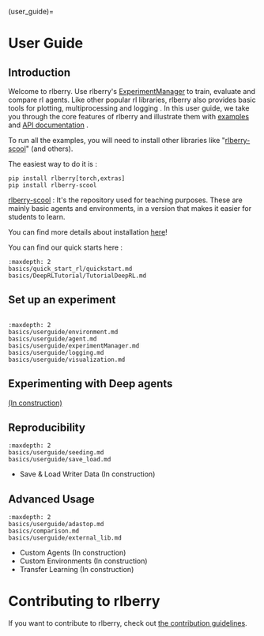 (user_guide)=


# User Guide

## Introduction
Welcome to rlberry.
Use rlberry's [ExperimentManager](experimentManager_page) to train, evaluate and compare rl agents.
Like other popular rl libraries, rlberry also provides basic tools for plotting, multiprocessing and logging  <!-- TODO :(add refs)-->. In this user guide, we take you through the core features of rlberry and illustrate them with [examples](/auto_examples/index) and [API documentation](/api) .

To run all the examples, you will need to install other libraries like "[rlberry-scool](https://github.com/rlberry-py/rlberry-scool)" (and others).
 <!-- TODO : Add some code with the best solution to install them: poetry?, pip?, github link ??? -->
The easiest way to do it is :
```none
pip install rlberry[torch,extras]
pip install rlberry-scool
```

[rlberry-scool](https://github.com/rlberry-py/rlberry-scool) :
It's the repository used for teaching purposes. These are mainly basic agents and environments, in a version that makes it easier for students to learn.

You can find more details about installation [here](installation)!

 You can find our quick starts here :
 ```{toctree}
:maxdepth: 2
basics/quick_start_rl/quickstart.md
basics/DeepRLTutorial/TutorialDeepRL.md
```

## Set up an experiment
```{include} templates/nice_toc.md
```

```{toctree}
:maxdepth: 2
basics/userguide/environment.md
basics/userguide/agent.md
basics/userguide/experimentManager.md
basics/userguide/logging.md
basics/userguide/visualization.md
```

## Experimenting with Deep agents
[(In construction)](https://github.com/rlberry-py/rlberry/issues/459)
## Reproducibility
```{toctree}
:maxdepth: 2
basics/userguide/seeding.md
basics/userguide/save_load.md
```
- Save & Load Writer Data (In construction)
## Advanced Usage
```{toctree}
:maxdepth: 2
basics/userguide/adastop.md
basics/comparison.md
basics/userguide/external_lib.md
```
- Custom Agents (In construction)
- Custom Environments (In construction)
- Transfer Learning (In construction)

# Contributing to rlberry
If you want to contribute to rlberry, check out [the contribution guidelines](contributing).
